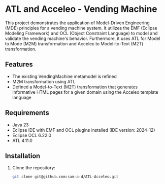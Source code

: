 # ATL and Acceleo - Vending Machine

This project demonstrates the application of Model-Driven Engineering (MDE) principles for a vending machine system. It utilizes the EMF (Eclipse Modeling Framework) and OCL (Object Constraint Language) to model and validate the vending machine's behavior. Furthermore, it uses ATL for Model to Mode (M2M) transformation and Acceleo to Model-to-Text (M2T) transformation.

## Features

- The existing VendingMachine metamodel is refined
- M2M transformation using ATL
- Defined a Model-to-Text (M2T) transformation that generates informative HTML pages for a given domain using the Acceleo template language

## Requirements

- Java 23
- Eclipse IDE with EMF and OCL plugins installed (IDE version: 2024-12)
- Eclipse OCL 6.22.0
- ATL 4.11.0

## Installation

1. Clone the repository:
   ```bash
   git clone git@github.com:sam-a-d/ATL-Acceleo.git
